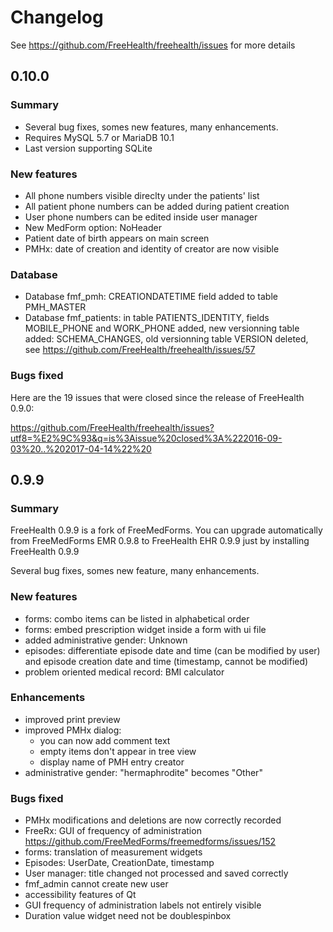 Changelog
=========

See https://github.com/FreeHealth/freehealth/issues for more details


0.10.0
------

### Summary

  * Several bug fixes, somes new features, many enhancements.
  * Requires MySQL 5.7 or MariaDB 10.1
  * Last version supporting SQLite

### New features
  * All phone numbers visible direclty under the patients' list
  * All patient phone numbers can be added during patient creation
  * User phone numbers can be edited inside user manager
  * New MedForm option: NoHeader
  * Patient date of birth appears on main screen
  * PMHx: date of creation and identity of creator are now visible

### Database
  * Database fmf_pmh: CREATIONDATETIME field added to table PMH_MASTER
  * Database fmf_patients: in table PATIENTS_IDENTITY, fields MOBILE_PHONE and
  WORK_PHONE added, new versionning table added: SCHEMA_CHANGES, old versionning
  table VERSION deleted, see https://github.com/FreeHealth/freehealth/issues/57

### Bugs fixed
Here are the 19 issues that were closed since the release of FreeHealth 0.9.0:

https://github.com/FreeHealth/freehealth/issues?utf8=%E2%9C%93&q=is%3Aissue%20closed%3A%222016-09-03%20..%202017-04-14%22%20

0.9.9
-----

### Summary

FreeHealth 0.9.9 is a fork of FreeMedForms. You can upgrade automatically from
FreeMedForms EMR 0.9.8 to FreeHealth EHR 0.9.9 just by installing FreeHealth 0.9.9

Several bug fixes, somes new feature, many enhancements.

### New features
  * forms: combo items can be listed in alphabetical order
  * forms: embed prescription widget inside a form with ui file
  * added administrative gender: Unknown
  * episodes: differentiate episode date and time (can be modified by user) and episode
  creation date and time (timestamp, cannot be modified)
  * problem oriented medical record: BMI calculator

### Enhancements
  * improved print preview
  * improved PMHx dialog:
    * you can now add comment text
    * empty items don't appear in tree view
    * display name of PMH entry creator 
  * administrative gender: "hermaphrodite" becomes "Other"
                                                                                
### Bugs fixed
  * PMHx modifications and deletions are now correctly recorded
  * FreeRx: GUI of frequency of administration https://github.com/FreeMedForms/freemedforms/issues/152
  * forms: translation of measurement widgets
  * Episodes: UserDate, CreationDate, timestamp
  * User manager: title changed not processed and saved correctly
  * fmf_admin cannot create new user
  * accessibility features of Qt
  * GUI frequency of administration labels not entirely visible
  * Duration value widget need not be doublespinbox
